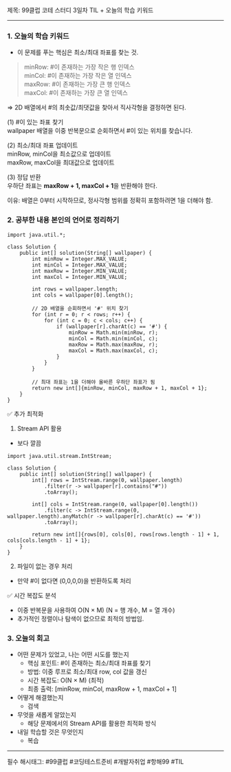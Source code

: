 제목: 99클럽 코테 스터디 3일차 TIL + 오늘의 학습 키워드

---
### 1. 오늘의 학습 키워드
- 이 문제를 푸는 핵심은 최소/최대 좌표를 찾는 것.
> minRow: #이 존재하는 가장 작은 행 인덱스  
minCol: #이 존재하는 가장 작은 열 인덱스  
maxRow: #이 존재하는 가장 큰 행 인덱스  
maxCol: #이 존재하는 가장 큰 열 인덱스
>
=> 2D 배열에서 #의 최솟값/최댓값을 찾아서 직사각형을 결정하면 된다.

(1) #이 있는 좌표 찾기  
wallpaper 배열을 이중 반복문으로 순회하면서 #이 있는 위치를 찾습니다.
  
(2) 최소/최대 좌표 업데이트  
minRow, minCol을 최소값으로 업데이트   
maxRow, maxCol을 최대값으로 업데이트  

(3) 정답 반환  
우하단 좌표는 **maxRow + 1, maxCol + 1**을 반환해야 한다.  
  
이유: 배열은 0부터 시작하므로, 정사각형 범위를 정확히 포함하려면 1을 더해야 함.

### 2. 공부한 내용 본인의 언어로 정리하기
````
import java.util.*;

class Solution {
    public int[] solution(String[] wallpaper) {
        int minRow = Integer.MAX_VALUE;
        int minCol = Integer.MAX_VALUE;
        int maxRow = Integer.MIN_VALUE;
        int maxCol = Integer.MIN_VALUE;

        int rows = wallpaper.length;
        int cols = wallpaper[0].length();

        // 2D 배열을 순회하면서 '#' 위치 찾기
        for (int r = 0; r < rows; r++) {
            for (int c = 0; c < cols; c++) {
                if (wallpaper[r].charAt(c) == '#') {
                    minRow = Math.min(minRow, r);
                    minCol = Math.min(minCol, c);
                    maxRow = Math.max(maxRow, r);
                    maxCol = Math.max(maxCol, c);
                }
            }
        }

        // 최대 좌표는 1을 더해야 올바른 우하단 좌표가 됨
        return new int[]{minRow, minCol, maxRow + 1, maxCol + 1};
    }
}
````
✅ 추가 최적화
1. Stream API 활용
- 보다 깔끔
````
import java.util.stream.IntStream;

class Solution {
    public int[] solution(String[] wallpaper) {
        int[] rows = IntStream.range(0, wallpaper.length)
            .filter(r -> wallpaper[r].contains("#"))
            .toArray();
        
        int[] cols = IntStream.range(0, wallpaper[0].length())
            .filter(c -> IntStream.range(0, wallpaper.length).anyMatch(r -> wallpaper[r].charAt(c) == '#'))
            .toArray();
        
        return new int[]{rows[0], cols[0], rows[rows.length - 1] + 1, cols[cols.length - 1] + 1};
    }
}
````
2. 파일이 없는 경우 처리
- 만약 #이 없다면 (0,0,0,0)을 반환하도록 처리

✅ 시간 복잡도 분석
- 이중 반복문을 사용하여 O(N × M) (N = 행 개수, M = 열 개수)
- 추가적인 정렬이나 탐색이 없으므로 최적의 방법임.


### 3. 오늘의 회고
- 어떤 문제가 있었고, 나는 어떤 시도를 했는지
    - 핵심 포인트: #이 존재하는 최소/최대 좌표를 찾기 
    - 방법: 이중 루프로 최소/최대 row, col 값을 갱신 
    - 시간 복잡도: O(N × M) (최적)
    - 최종 출력: [minRow, minCol, maxRow + 1, maxCol + 1]
- 어떻게 해결했는지
    - 검색
- 무엇을 새롭게 알았는지
    - 해당 문제에서의 Stream API를 활용한 최적화 방식
- 내일 학습할 것은 무엇인지
    - 복습

----
필수 해시태그: #99클럽 #코딩테스트준비 #개발자취업 #항해99 #TIL
